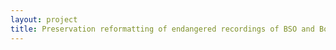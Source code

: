 ```yaml
--- 
layout: project 
title: Preservation reformatting of endangered recordings of BSO and Boston Pops concerts held at Tanglewood’s Koussevitzy Music Shed, 1992-2002, from DAT to WAV, MP3, and CD formats.
---
```



